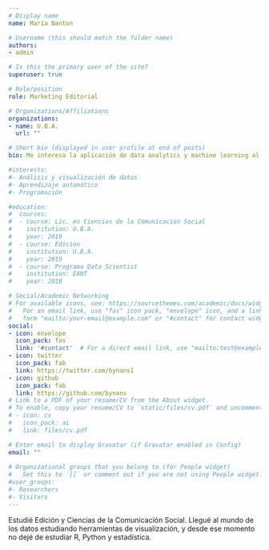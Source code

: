 ```yaml
---
# Display name
name: María Nanton

# Username (this should match the folder name)
authors:
- admin

# Is this the primary user of the site?
superuser: true

# Role/position
role: Marketing Editorial

# Organizations/Affiliations
organizations:
- name: U.B.A.
  url: ""

# Short bio (displayed in user profile at end of posts)
bio: Me interesa la aplicación de data analytics y machine learning al sector editorial y a las ciencias sociales.

#interests:
#- Análisis y visualización de datos
#- Aprendizaje automático
#- Programación

#education:
#  courses:
#  - course: Lic. en Ciencias de la Comunicacion Social
#    institution: U.B.A.
#    year: 2019
#  - course: Edicion
#    institution: U.B.A.
#    year: 2019
#  - course: Programa Data Scientist
#    institution: EANT
#    year: 2018

# Social/Academic Networking
# For available icons, see: https://sourcethemes.com/academic/docs/widgets/#icons
#   For an email link, use "fas" icon pack, "envelope" icon, and a link in the
#   form "mailto:your-email@example.com" or "#contact" for contact widget.
social:
- icon: envelope
  icon_pack: fas
  link: '#contact'  # For a direct email link, use "mailto:test@example.org".
- icon: twitter
  icon_pack: fab
  link: https://twitter.com/bynans1
- icon: github
  icon_pack: fab
  link: https://github.com/bynans
# Link to a PDF of your resume/CV from the About widget.
# To enable, copy your resume/CV to `static/files/cv.pdf` and uncomment the lines below.  
# - icon: cv
#   icon_pack: ai
#   link: files/cv.pdf

# Enter email to display Gravatar (if Gravatar enabled in Config)
email: ""
  
# Organizational groups that you belong to (for People widget)
#   Set this to `[]` or comment out if you are not using People widget.  
#user_groups:
#- Researchers
#- Visitors
---
```


Estudié Edición y Ciencias de la Comunicación Social. Llegué al mundo de los datos estudiando herramientas de visualización, y desde ese momento no dejé de estudiar R, Python y estadística.
